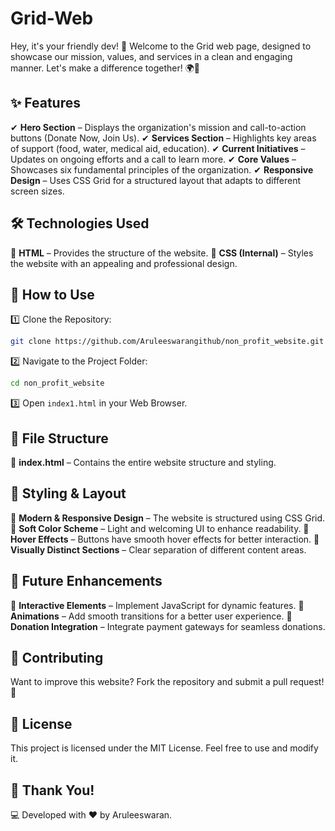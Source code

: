 # Grid-Web

Hey, it's your friendly dev! 🚀 Welcome to the Grid web page, designed to showcase our mission, values, and services in a clean and engaging manner. Let's make a difference together! 🌍💖

## ✨ Features
✔ **Hero Section** – Displays the organization's mission and call-to-action buttons (Donate Now, Join Us).
✔ **Services Section** – Highlights key areas of support (food, water, medical aid, education).
✔ **Current Initiatives** – Updates on ongoing efforts and a call to learn more.
✔ **Core Values** – Showcases six fundamental principles of the organization.
✔ **Responsive Design** – Uses CSS Grid for a structured layout that adapts to different screen sizes.

## 🛠️ Technologies Used
🔹 **HTML** – Provides the structure of the website.
🔹 **CSS (Internal)** – Styles the website with an appealing and professional design.

## 🎯 How to Use
1️⃣ Clone the Repository:
```bash
git clone https://github.com/Aruleeswarangithub/non_profit_website.git
```
2️⃣ Navigate to the Project Folder:
```bash
cd non_profit_website
```
3️⃣ Open `index1.html` in your Web Browser.

## 📝 File Structure
📂 **index.html** – Contains the entire website structure and styling.

## 🎨 Styling & Layout
🎯 **Modern & Responsive Design** – The website is structured using CSS Grid.
🎯 **Soft Color Scheme** – Light and welcoming UI to enhance readability.
🎯 **Hover Effects** – Buttons have smooth hover effects for better interaction.
🎯 **Visually Distinct Sections** – Clear separation of different content areas.

## 🚀 Future Enhancements
🌟 **Interactive Elements** – Implement JavaScript for dynamic features.
🌟 **Animations** – Add smooth transitions for a better user experience.
🌟 **Donation Integration** – Integrate payment gateways for seamless donations.

## 🤝 Contributing
Want to improve this website? Fork the repository and submit a pull request! 🚀

## 📜 License
This project is licensed under the MIT License. Feel free to use and modify it.

## 🙌 Thank You!
💻 Developed with ❤️ by Aruleeswaran.

